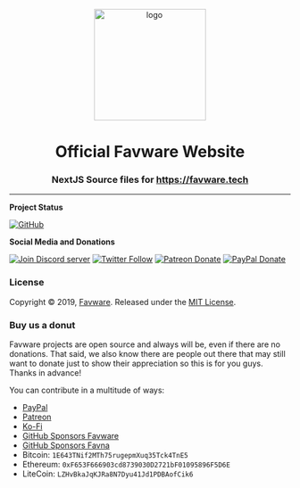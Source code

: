 <div align="center">
  <p>
  <a href="https://favware.tech"><img src="https://cdn.favware.tech/img/home.png" height="200" alt="logo"/></a>
  </p>

  <p>
<h1> Official Favware Website </h1>
<h3> NextJS Source files for <a href="https://favware.tech">https://favware.tech</a></h3>
  </p>

</div>

---

**Project Status**

[![GitHub](https://img.shields.io/github/license/favware/website?logo=github&style=flat-square)](https://github.com/favware/website/blob/main/LICENSE.md)

**Social Media and Donations**

[![Join Discord server](https://img.shields.io/discord/512303595966824458?color=697EC4&label=Join%20Discord%20Server&logo=discord&logoColor=FDFEFE&style=flat-square)](https://join.favware.tech)
[![Twitter Follow](https://img.shields.io/twitter/follow/favna_?label=Follow%20@Favna_&logo=twitter&colorB=1DA1F2&style=flat-square)](https://twitter.com/Favna_/follow)
[![Patreon Donate](https://img.shields.io/badge/patreon-donate-brightgreen.svg?label=Donate%20with%20Patreon&logo=patreon&colorB=F96854&style=flat-square&link=https://donate.favware.tech/patreon)](https://donate.favware.tech/patreon)
[![PayPal Donate](https://img.shields.io/badge/paypal-donate-brightgreen.svg?label=Donate%20with%20Paypal&logo=paypal&colorB=00457C&style=flat-square&link=https://donate.favware.tech/paypal)](https://donate.favware.tech/paypal)

### License

Copyright © 2019, [Favware](https://github.com/favware).
Released under the [MIT License](LICENSE.md).

### Buy us a donut

Favware projects are open source and always will be, even if there are no donations. That said, we also know there are people out there that may still want to donate just to show their appreciation so this is for you guys. Thanks in advance!

You can contribute in a multitude of ways:

- [PayPal](https://donate.favware.tech/paypal)
- [Patreon](https://www.patreon.com/favna)
- [Ko-Fi](https://ko-fi.com/favna)
- [GitHub Sponsors Favware](https://github.com/sponsors/favware)
- [GitHub Sponsors Favna](https://github.com/sponsors/Favna)
- Bitcoin: `1E643TNif2MTh75rugepmXuq35Tck4TnE5`
- Ethereum: `0xF653F666903cd8739030D2721bF01095896F5D6E`
- LiteCoin: `LZHvBkaJqKJRa8N7Dyu41Jd1PDBAofCik6`
